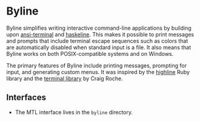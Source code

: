 # Byline

Byline simplifies writing interactive command-line applications by
building upon [ansi-terminal][] and [haskeline][]. This makes it
possible to print messages and prompts that include terminal escape
sequences such as colors that are automatically disabled when standard
input is a file. It also means that Byline works on both
POSIX-compatible systems and on Windows.

The primary features of Byline include printing messages, prompting
for input, and generating custom menus. It was inspired by the
[highline] Ruby library and the [terminal library][] by Craig Roche.

## Interfaces

  * The MTL interface lives in the `byline` directory.

[ansi-terminal]: http://hackage.haskell.org/package/ansi-terminal
[haskeline]: https://hackage.haskell.org/package/haskeline
[highline]: https://github.com/JEG2/highline
[terminal library]: https://github.com/cdxr/terminal
